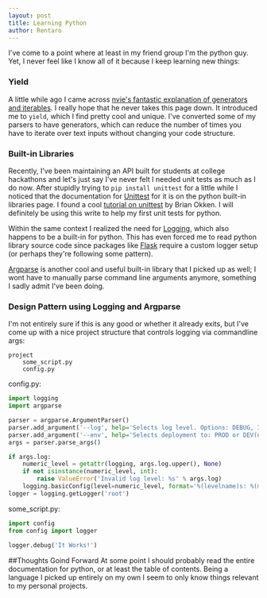 ```yaml
---
layout: post
title: Learning Python
author: Rentaro
---
```


I've come to a point where at least in my friend group I'm the python guy. Yet, I never feel like I know all of it because I keep learning new things:

### Yield
A little while ago I came across [nvie's fantastic explanation of generators and iterables](http://nvie.com/posts/iterators-vs-generators/). I really hope that he never takes this page down. It introduced me to `yield`, which I find pretty cool and unique. I've converted some of my parsers to have generators, which can reduce the number of times you have to iterate over text inputs without changing your code structure.

### Built-in Libraries
Recently, I've been maintaining an API built for students at college hackathons and let's just say I've never felt I needed unit tests as much as I do now. After stupidly trying to `pip install unittest` for a little while I noticed that the documentation for [Unittest](https://docs.python.org/3.4/library/unittest.html) for it is on the python built-in libraries page. I found a cool [tutorial on unittest](http://pythontesting.net/framework/unittest/unittest-introduction/) by Brian Okken. I will definitely be using this write to help my first unit tests for python.

Within the same context I realized the need for [Logging](https://docs.python.org/3.4/library/logging.html), which also happens to be a built-in for python. This has even forced me to read python library source code since packages like [Flask](http://flask.pocoo.org/) require a custom logger setup (or perhaps they're following some pattern).

[Argparse](https://docs.python.org/3.4/library/argparse.html#module-argparse) is another cool and useful built-in library that I picked up as well; I wont have to manually parse command line arguments anymore, something I sadly admit I've been doing.

### Design Pattern using Logging and Argparse
I'm not entirely sure if this is any good or whether it already exits, but I've come up with a nice project structure that controls logging via commandline args:

```
project
    some_script.py
    config.py
```

config.py:

```python
import logging
import argparse

parser = argparse.ArgumentParser()
parser.add_argument('--log', help='Selects log level. Options: DEBUG, INFO, WARNING, ERROR, CRITICAL')
parser.add_argument('--env', help='Selects deployment to: PROD or DEV(default)')
args = parser.parse_args()

if args.log:
	numeric_level = getattr(logging, args.log.upper(), None)
	if not isinstance(numeric_level, int):
	    raise ValueError('Invalid log level: %s' % args.log)
	logging.basicConfig(level=numeric_level, format='%(levelname)s: %(message)s')
logger = logging.getLogger('root')

```

some_script.py:

```python
import config
from config import logger
  
logger.debug('It Works!')
```

##Thoughts Goind Forward
At some point I should probably read the entire documentation for python, or at least the table of contents. Being a language I picked up entirely on my own I seem to only know things relevant to my personal projects.
